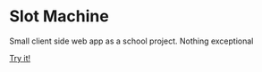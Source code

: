 # Slot Machine

Small client side web app as a school project. Nothing exceptional

[Try it!](http://fazo96.github.io/slotmachine.js)
